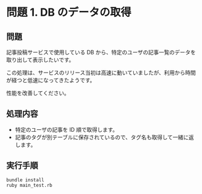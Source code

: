 # 問題 1. DB のデータの取得

## 問題

記事投稿サービスで使用している DB から、特定のユーザの記事一覧のデータを取り出して表示したいです。

この処理は、サービスのリリース当初は高速に動いていましたが、利用から時間が経つと低速になってきたようです。

性能を改善してください。

## 処理内容

- 特定のユーザの記事を ID 順で取得します。
- 記事のタグが別テーブルに保存されているので、タグ名も取得して一緒に返します。

## 実行手順

```console
bundle install
ruby main_test.rb
```
